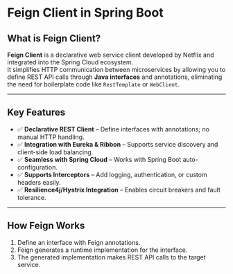 # Feign Client in Spring Boot

## What is Feign Client?  
**Feign Client** is a declarative web service client developed by Netflix and integrated into the Spring Cloud ecosystem.  
It simplifies HTTP communication between microservices by allowing you to define REST API calls through **Java interfaces** and annotations, eliminating the need for boilerplate code like `RestTemplate` or `WebClient`.

---

## Key Features
- ✅ **Declarative REST Client** – Define interfaces with annotations; no manual HTTP handling.  
- ✅ **Integration with Eureka & Ribbon** – Supports service discovery and client-side load balancing.  
- ✅ **Seamless with Spring Cloud** – Works with Spring Boot auto-configuration.  
- ✅ **Supports Interceptors** – Add logging, authentication, or custom headers easily.  
- ✅ **Resilience4j/Hystrix Integration** – Enables circuit breakers and fault tolerance.

---

## How Feign Works
1. Define an interface with Feign annotations.  
2. Feign generates a runtime implementation for the interface.  
3. The generated implementation makes REST API calls to the target service.
